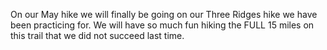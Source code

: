 On our May hike we will finally be going on our Three Ridges hike we have been practicing for.  We will have so much fun hiking the FULL 15 miles on this trail that we did not succeed last time.

